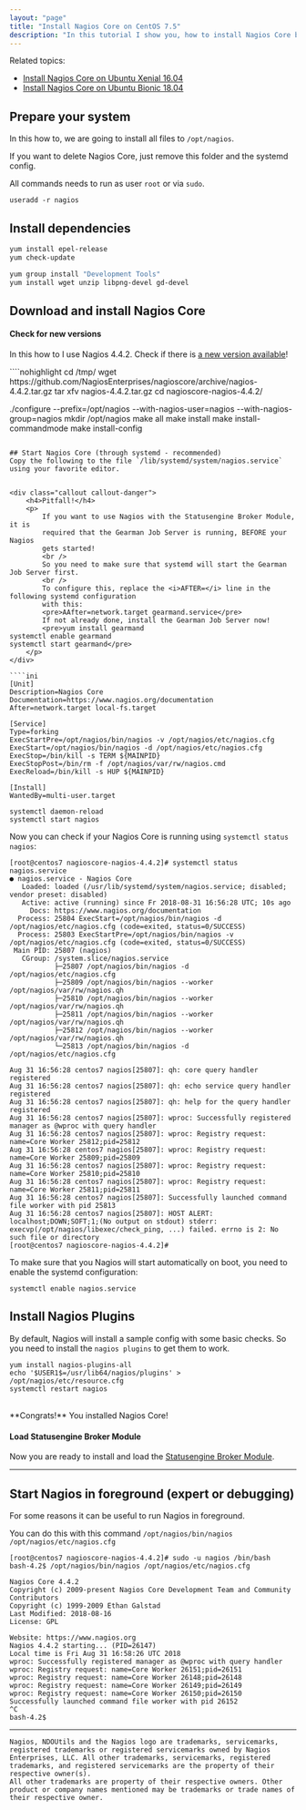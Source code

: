```yaml
---
layout: "page"
title: "Install Nagios Core on CentOS 7.5"
description: "In this tutorial I show you, how to install Nagios Core by yourself on CentOS 7.5"
---
```


Related topics:

- <a href="{{ site.url }}/tutorials/install-nagios4">Install Nagios Core on Ubuntu Xenial 16.04</a>
- <a href="{{ site.url }}/tutorials/install-nagios4-bionic">Install Nagios Core on Ubuntu Bionic 18.04</a>

## Prepare your system
In this how to, we are going to install all files to `/opt/nagios`.

If you want to delete Nagios Core, just remove this folder and the systemd config.

All commands needs to run as user `root` or via `sudo`.

````nohighlight
useradd -r nagios
````

## Install dependencies

````bash
yum install epel-release
yum check-update

yum group install "Development Tools"
yum install wget unzip libpng-devel gd-devel
````

## Download and install Nagios Core
<div class="callout callout-info">
    <h4>Check for new versions</h4>
    <p>
        In this how to I use Nagios 4.4.2. Check if there is
        <a href="https://github.com/NagiosEnterprises/nagioscore/releases" target="_blank">a new version available</a>!
    </p>
</div>
````nohighlight
cd /tmp/
wget https://github.com/NagiosEnterprises/nagioscore/archive/nagios-4.4.2.tar.gz
tar xfv nagios-4.4.2.tar.gz
cd nagioscore-nagios-4.4.2/

./configure --prefix=/opt/nagios --with-nagios-user=nagios --with-nagios-group=nagios
mkdir /opt/nagios
make all
make install
make install-commandmode
make install-config
````

## Start Nagios Core (through systemd - recommended)
Copy the following to the file `/lib/systemd/system/nagios.service` using your favorite editor.


<div class="callout callout-danger">
    <h4>Pitfall!</h4>
    <p>
        If you want to use Nagios with the Statusengine Broker Module, it is
        required that the Gearman Job Server is running, BEFORE your Nagios
        gets started!
        <br />
        So you need to make sure that systemd will start the Gearman Job Server first.
        <br />
        To configure this, replace the <i>AFTER=</i> line in the following systemd configuration
        with this:
        <pre>AAfter=network.target gearmand.service</pre>
        If not already done, install the Gearman Job Server now!
        <pre>yum install gearmand
systemctl enable gearmand
systemctl start gearmand</pre>
    </p>
</div>

````ini
[Unit]
Description=Nagios Core
Documentation=https://www.nagios.org/documentation
After=network.target local-fs.target

[Service]
Type=forking
ExecStartPre=/opt/nagios/bin/nagios -v /opt/nagios/etc/nagios.cfg
ExecStart=/opt/nagios/bin/nagios -d /opt/nagios/etc/nagios.cfg
ExecStop=/bin/kill -s TERM ${MAINPID}
ExecStopPost=/bin/rm -f /opt/nagios/var/rw/nagios.cmd
ExecReload=/bin/kill -s HUP ${MAINPID}

[Install]
WantedBy=multi-user.target
````


````nohighlight
systemctl daemon-reload
systemctl start nagios
````

Now you can check if your Nagios Core is running using `systemctl status nagios`:
````nohighlight
[root@centos7 nagioscore-nagios-4.4.2]# systemctl status nagios.service
● nagios.service - Nagios Core
   Loaded: loaded (/usr/lib/systemd/system/nagios.service; disabled; vendor preset: disabled)
   Active: active (running) since Fr 2018-08-31 16:56:28 UTC; 10s ago
     Docs: https://www.nagios.org/documentation
  Process: 25804 ExecStart=/opt/nagios/bin/nagios -d /opt/nagios/etc/nagios.cfg (code=exited, status=0/SUCCESS)
  Process: 25803 ExecStartPre=/opt/nagios/bin/nagios -v /opt/nagios/etc/nagios.cfg (code=exited, status=0/SUCCESS)
 Main PID: 25807 (nagios)
   CGroup: /system.slice/nagios.service
           ├─25807 /opt/nagios/bin/nagios -d /opt/nagios/etc/nagios.cfg
           ├─25809 /opt/nagios/bin/nagios --worker /opt/nagios/var/rw/nagios.qh
           ├─25810 /opt/nagios/bin/nagios --worker /opt/nagios/var/rw/nagios.qh
           ├─25811 /opt/nagios/bin/nagios --worker /opt/nagios/var/rw/nagios.qh
           ├─25812 /opt/nagios/bin/nagios --worker /opt/nagios/var/rw/nagios.qh
           └─25813 /opt/nagios/bin/nagios -d /opt/nagios/etc/nagios.cfg

Aug 31 16:56:28 centos7 nagios[25807]: qh: core query handler registered
Aug 31 16:56:28 centos7 nagios[25807]: qh: echo service query handler registered
Aug 31 16:56:28 centos7 nagios[25807]: qh: help for the query handler registered
Aug 31 16:56:28 centos7 nagios[25807]: wproc: Successfully registered manager as @wproc with query handler
Aug 31 16:56:28 centos7 nagios[25807]: wproc: Registry request: name=Core Worker 25812;pid=25812
Aug 31 16:56:28 centos7 nagios[25807]: wproc: Registry request: name=Core Worker 25809;pid=25809
Aug 31 16:56:28 centos7 nagios[25807]: wproc: Registry request: name=Core Worker 25810;pid=25810
Aug 31 16:56:28 centos7 nagios[25807]: wproc: Registry request: name=Core Worker 25811;pid=25811
Aug 31 16:56:28 centos7 nagios[25807]: Successfully launched command file worker with pid 25813
Aug 31 16:56:28 centos7 nagios[25807]: HOST ALERT: localhost;DOWN;SOFT;1;(No output on stdout) stderr: execvp(/opt/nagios/libexec/check_ping, ...) failed. errno is 2: No such file or directory
[root@centos7 nagioscore-nagios-4.4.2]#
````
To make sure that you Nagios will start automatically on boot, you need to
enable the systemd configuration:
````nohighlight
systemctl enable nagios.service
````

## Install Nagios Plugins
By default, Nagios will install a sample config with some basic checks.
So you need to install the `nagios plugins` to get them to work.
````nohighlight
yum install nagios-plugins-all
echo '$USER1$=/usr/lib64/nagios/plugins' > /opt/nagios/etc/resource.cfg
systemctl restart nagios
````

<br />
**Congrats!** You installed Nagios Core!

<div class="callout callout-info">
    <h4>Load Statusengine Broker Module</h4>
    <p>
        Now you are ready to install and load the
        <a href="{{ site.url }}/broker">Statusengine Broker Module</a>.
    </p>
</div>

---

## Start Nagios in foreground (expert or debugging)
For some reasons it can be useful  to run Nagios in foreground.

You can do this with this command `/opt/nagios/bin/nagios /opt/nagios/etc/nagios.cfg`
````nohighlight
[root@centos7 nagioscore-nagios-4.4.2]# sudo -u nagios /bin/bash
bash-4.2$ /opt/nagios/bin/nagios /opt/nagios/etc/nagios.cfg

Nagios Core 4.4.2
Copyright (c) 2009-present Nagios Core Development Team and Community Contributors
Copyright (c) 1999-2009 Ethan Galstad
Last Modified: 2018-08-16
License: GPL

Website: https://www.nagios.org
Nagios 4.4.2 starting... (PID=26147)
Local time is Fri Aug 31 16:58:26 UTC 2018
wproc: Successfully registered manager as @wproc with query handler
wproc: Registry request: name=Core Worker 26151;pid=26151
wproc: Registry request: name=Core Worker 26148;pid=26148
wproc: Registry request: name=Core Worker 26149;pid=26149
wproc: Registry request: name=Core Worker 26150;pid=26150
Successfully launched command file worker with pid 26152
^C
bash-4.2$
````

---

````nohighlight
Nagios, NDOUtils and the Nagios logo are trademarks, servicemarks, registered trademarks or registered servicemarks owned by Nagios Enterprises, LLC. All other trademarks, servicemarks, registered trademarks, and registered servicemarks are the property of their respective owner(s).
All other trademarks are property of their respective owners. Other product or company names mentioned may be trademarks or trade names of their respective owner.
````

